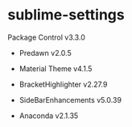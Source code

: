 # sublime-settings

Package Control     v3.3.0

* Predawn             v2.0.5
* Material Theme      v4.1.5

* BracketHighlighter  v2.27.9
* SideBarEnhancements v5.0.39

* Anaconda            v2.1.35
